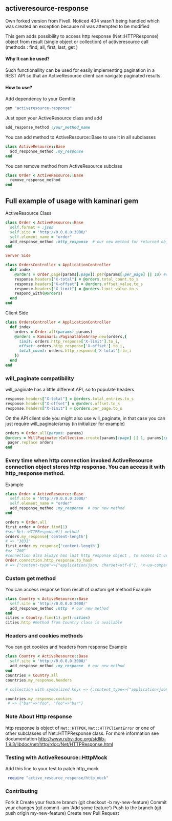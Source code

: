 ## activeresource-response

Own forked version from Fivell. Noticed 404 wasn't being handled which was created an exception because nil was attempted to be modified

This gem adds possibility to access http response (Net::HTTPResponse) object from result (single object or collection) of activeresource call (methods : find, all, first, last, get )

#### Why It can be used?
Such functionallity can be used for easily implementing pagination in a REST API so that an ActiveResource client can navigate paginated results.

#### How to use?
Add dependency to your Gemfile

```ruby
gem "activeresource-response"
```

Just open your ActiveResource class  and add 

```ruby
add_response_method :your_method_name
```

You can add method to ActiveResource::Base to use it in all subclasses

```ruby
class ActiveResource::Base
  add_response_method :my_response  
end
```

You can remove method from ActiveResource subclass

```ruby
class Order < ActiveResource::Base
  remove_response_method  
end
```

## Full example of usage with kaminari gem

ActiveResource Class

```ruby
class Order < ActiveResource::Base
  self.format = :json
  self.site = 'http://0.0.0.0:3000/'
  self.element_name = "order" 
  add_response_method :http_response  # our new method for returned objects 
end
```

```ruby
Server Side

class OrdersController < ApplicationController
  def index
    @orders = Order.page(params[:page]).per(params[:per_page] || 10) #default 10 per page
    response.headers["X-total"] = @orders.total_count.to_s
    response.headers["X-offset"] = @orders.offset_value.to_s
    response.headers["X-limit"] = @orders.limit_value.to_s
    respond_with(@orders)
  end
end
```

Client Side

```ruby
class OrdersController < ApplicationController
  def index
    orders = Order.all(params: params)     
    @orders = Kaminari::PaginatableArray.new(orders,{
      limit: orders.http_response['X-limit'].to_i,
      offset: orders.http_response['X-offset'].to_i,
      total_count: orders.http_response['X-total'].to_i
    }) 
  end
end
```

### will_paginate compatibility
will_paginate has a little different API, so to populate headers 

```ruby
response.headers["X-total"] = @orders.total_entries.to_s
response.headers["X-offset"] = @orders.offset.to_s
response.headers["X-limit"] = @orders.per_page.to_s
``` 

On the API client side you might also use will_paginate, in that case you can just require will_paginate/array (in initializer for example)
 ```ruby
 orders = Order.all(params: params)     
 @orders = WillPaginate::Collection.create(params[:page] || 1, params[:per_page] || 10, orders.http_response['X-total'].to_i) do |pager|
  pager.replace orders
end
```

### Every time when http connection invoked ActiveResource connection object  stores http response. You can access it with http_response method. 
Example
```ruby
class Order < ActiveResource::Base
  self.site = 'http://0.0.0.0:3000/'
  self.element_name = "order" 
  add_response_method :my_response  # our new method 
end

orders = Order.all
first_order = Order.find(1) 
#see Net::HTTPResponse#[] method
orders.my_response['content-length'] 
# => "3831" 
first_order.my_response['content-length'] 
#=> "260"
#connection also always has last http response object , to access it use http_response method
Order.connection.http_response.to_hash
# => {"content-type"=>["application/json; charset=utf-8"], "x-ua-compatible"=>["IE=Edge"], "etag"=>["\"573cabd02b2f1f90405f7f4f77995fab\""], "cache-control"=>["max-age=0, private, must-revalidate"], "x-request-id"=>["2911c13a0c781044c474450ed789613d"], "x-runtime"=>["0.071018"], "content-length"=>["260"], "server"=>["WEBrick/1.3.1 (Ruby/1.9.2/2011-02-18)"], "date"=>["Sun, 19 Feb 2012 10:21:29 GMT"], "connection"=>["close"]} 
 ```
 
### Custom get method
You can access response from result of custom get method
Example
```ruby
class Country < ActiveResource::Base
  self.site = 'http://0.0.0.0:3000/'
  add_response_method :http  # our new method
end
cities = Country.find(1).get(:cities)
cities.http #method from Country class is available
``` 

### Headers and cookies methods 
You can get cookies and headers from response 
Example
```ruby
class Country < ActiveResource::Base
  self.site = 'http://0.0.0.0:3000/'
  add_response_method :my_response  # our new method
end
countries = Country.all
countries.my_response.headers

# collection with symbolized keys => {:content_type=>["application/json; charset=utf-8"], :x_ua_compatible=>["IE=Edge"], ..., :set_cookie=>["bar=foo; path=/", "foo=bar; path=/"]} 

countries.my_response.cookies
 # => {"bar"=>"foo", "foo"=>"bar"}   
 ```
 
### Note About Http response 
http response is object of ```Net::HTTPOK```, ```Net::HTTPClientError``` or one of other subclasses
of Net::HTTPResponse class. For more information see documentation  http://www.ruby-doc.org/stdlib-1.9.3/libdoc/net/http/rdoc/Net/HTTPResponse.html

### Testing with ActiveResource::HttpMock
Add this line to your test to patch http_mock

```ruby
 require "active_resource_response/http_mock"
```

### Contributing
  Fork it
  Create your feature branch (git checkout -b my-new-feature)
  Commit your changes (git commit -am 'Add some feature')
  Push to the branch (git push origin my-new-feature)
  Create new Pull Request